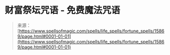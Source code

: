 <!--yml

分类：未分类

日期：2024年06月12日 18:55:35

-->

# 财富祭坛咒语 - 免费魔法咒语

> 来源：[https://www.spellsofmagic.com/spells/life_spells/fortune_spells/15869/page.html#0001-01-01](https://www.spellsofmagic.com/spells/life_spells/fortune_spells/15869/page.html#0001-01-01)
